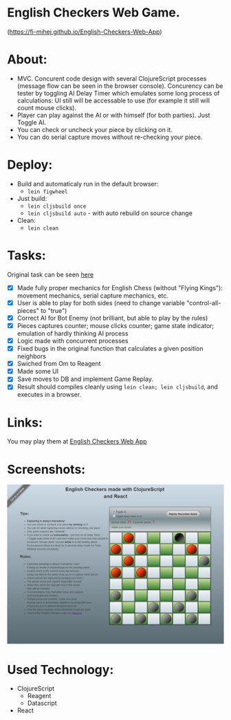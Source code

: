 English Checkers Web Game.
====================================
(https://fi-mihej.github.io/English-Checkers-Web-App)

# About:
* MVC. Concurent code design with several ClojureScript processes (message flow can be seen in the browser console). Concurency can be tester by toggling AI Delay Timer which emulates some long process of calculations: UI still will be accessable to use (for example it still will count mouse clicks).
* Player can play against the AI or with himself (for both parties). Just Toggle AI.
* You can check or uncheck your piece by clicking on it.
* You can do serial capture moves without re-checking your piece.

# Deploy:
* Build and automaticaly run in the default browser:
    * `lein figwheel`
* Just build: 
    * `lein cljsbuild once`
    * `lein cljsbuild auto` - with auto rebuild on source change
* Clean:
    * `lein clean`


# Tasks:
Original task can be seen [here](https://github.com/FI-Mihej/English-Checkers-Web-App/blob/master/README-ORIGINAL-TASK.md)

- [x] Made fully proper mechanics for English Chess (without "Flying Kings"): movement mechanics, serial capture mechanics, etc.
- [x] User is able to play for both sides (need to change variable "control-all-pieces" to "true")
- [x] Correct AI for Bot Enemy (not brilliant, but able to play by the rules)
- [x] Pieces captures counter; mouse clicks counter; game state indicator; emulation of hardly thinking AI process
- [x] Logic made with concurrent processes 
- [x] Fixed bugs in the original function that calculates a given position neighbors 
- [x] Swiched from Om to Reagent
- [x] Made some UI
- [x] Save moves to DB and implement Game Replay.
- [x] Result should compiles cleanly using `lein clean; lein cljsbuild`, and executes in a browser.

# Links:
You may play them at [English Checkers Web App](https://fi-mihej.github.io/English-Checkers-Web-App)

# Screenshots:
![Alt text](https://github.com/FI-Mihej/English-Checkers-Web-App/blob/gh-pages/screenshot-main.png?raw=true "Checkers Screenshot")

# Used Technology:
* ClojureScript
    * Reagent
    * Datascript
* React

